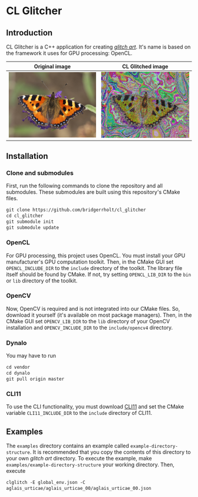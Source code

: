# CL Glitcher
## Introduction
CL Glitcher is a C++ application for creating [*glitch art*](https://en.wikipedia.org/wiki/Glitch_art). It's name is based on the framework it uses for GPU processing: OpenCL.

| Original image                                           | CL Glitched image                                                                    |
|----------------------------------------------------------|--------------------------------------------------------------------------------------|
| ![A butterfly (Aglais urticae)](docs/aglais-urticae.png) | ![A butterfly (Aglais urticae) after image processing](docs/aglais-urticae-cmd1.png) |

## Installation
### Clone and submodules
First, run the following commands to clone the repository and all submodules. These submodules are built using this repository's CMake files.
```shell script
git clone https://github.com/bridgerrholt/cl_glitcher
cd cl_glitcher
git submodule init
git submodule update
```

### OpenCL
For GPU processing, this project uses OpenCL. You must install your GPU manufacturer's GPU computation toolkit. Then, in the CMake GUI set `OPENCL_INCLUDE_DIR` to the `include` directory of the toolkit. The library file itself should be found by CMake. If not, try setting `OPENCL_LIB_DIR` to the `bin` or `lib` directory of the toolkit.

### OpenCV
Now, OpenCV is required and is not integrated into our CMake files. So, download it yourself (it's available on most package managers). Then, in the CMake GUI set `OPENCV_LIB_DIR` to the `lib` directory of your OpenCV installation and `OPENCV_INCLUDE_DIR` to the `include/opencv4` directory.

### Dynalo
You may have to run
```shell script
cd vendor
cd dynalo
git pull origin master
```

### CLI11
To use the CLI functionality, you must download [CLI11](https://github.com/CLIUtils/CLI11) and set the CMake variable `CLI11_INCLUDE_DIR` to the `include` directory of CLI11.


## Examples
The `examples` directory contains an example called `example-directory-structure`. It is recommended that you copy the contents of this directory to your own *glitch art* directory. To execute the example, make `examples/example-directory-structure` your working directory. Then, execute
```shell script
clglitch -E global_env.json -C aglais_urticae/aglais_urticae_00/aglais_urticae_00.json
```
